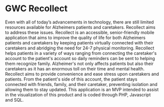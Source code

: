 # GWC Recollect
Even with all of today’s advancements in technology, there are still limited resources available for Alzheimers patients and caretakers.  Recollect aims to address these issues. Recollect is an accessible, senior-friendly mobile application that aims to improve the quality of life for both Alzheimers patients and caretakers by keeping patients virtually connected with their caretakers and abridging the need for 24-7 physical monitoring. Recollect helps patients in a variety of ways ranging from connecting the caretaker's account to the patient's account so daily reminders can be sent to helping them recognize family. Alzheimer's not only affects patients but also their caretakers as it has an enormous toll on their time and mental health. Recollect aims to provide convenience and ease stress upon caretakers and patients. From the patient's side of this account, the patient stays connected with friends, family, and their caretaker, preventing isolation and allowing them to stay updated. This application is an MVP intended to assist in the visualization of this product and is coded through PHP, Javascript and SQL.
